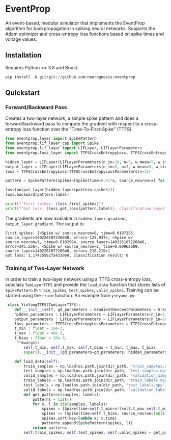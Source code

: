 # EventProp
An event-based, modular simulator that implements the EventProp algorithm for backpropagation in spiking neural networks.
Supports the Adam optimizer and cross-entropy loss functions based on spike times and voltage values.

## Installation
Requires Python >= 3.8 and Boost.
```python
pip install -U git+git://github.com/neurognosis/eventprop
```

## Quickstart
### Forward/Backward Pass
Creates a two-layer network, a simple spike pattern and does a forward/backward pass to compute the gradient with respect to a cross-entropy loss function over the "Time-To-First-Spike" (TTFS).
```python
from eventprop.layer import SpikePattern
from eventprop.lif_layer_cpp import Spike
from eventprop.lif_layer import LIFLayer, LIFLayerParameters
from eventprop.loss_layer import TTFSCrossEntropyLoss, TTFSCrossEntropyLossParameters

hidden_layer = LIFLayer(LIFLayerParameters(n_in=10, n=5, w_mean=5, w_std=1))
output_layer = LIFLayer(LIFLayerParameters(n_in=5, n=3, w_mean=5, w_std=1))
loss = TTFSCrossEntropyLoss(TTFSCrossEntropyLossParameters(n=3))

pattern = SpikePattern(spikes=[Spike(time=0.01*x, source_neuron=x) for x in range(10)], label=1)

loss(output_layer(hidden_layer(pattern.spikes)))
loss.backward(pattern.label)

print(f"First spikes: {loss.first_spikes}")
print(f"Got loss: {loss.get_loss(pattern.label)}, classification result: {loss.get_classification_result(pattern.label)}")

```
The gradients are now available in `hidden_layer.gradient`, `output_layer.gradient`. The output is:
```
First spikes: [<Spike w/ source_neuron=0, time=0.0107255, source_layer=140226107226048, error=-125.937>, <Spike w/ source_neuron=1, time=0.0102994, source_layer=140226107226048, error=345.556>, <Spike w/ source_neuron=2, time=0.00962609, source_layer=140226107226048, error=-218.219>]
Got loss: 1.1747556275433069, classification result: 0
```

### Training of Two-Layer Network
In order to train a two-layer network using a TTFS cross-entropy loss, subclass `TwoLayerTTFS` and provide the `load_data` function that stores lists of `SpikePattern` in `train_spikes`, `test_spikes`, `valid_spikes`.
Training can be started using the `train` function.
An example from `yinyang.py`:
```python
 class YinYangTTFS(TwoLayerTTFS):
    def __init__(self, gd_parameters : GradientDescentParameters = GradientDescentParameters(batch_size=200, iterations=10000, lr=0.01, gradient_clip=None),
    hidden_parameters : LIFLayerParameters = LIFLayerParameters(n_in=5, n=200, w_mean=2, w_std=1, tau_mem=20e-3, tau_syn=5e-3),
    output_parameters : LIFLayerParameters = LIFLayerParameters(n_in=200, n=3, w_mean=0.4, w_std=0.4, tau_mem=20e-3, tau_syn=5e-3),
    loss_parameters : TTFSCrossEntropyLossParameters = TTFSCrossEntropyLossParameters(n=3),
    t_min : float = 10e-3,
    t_max : float = 40e-3,
    t_bias : float = 20e-3,
     **kwargs):
        self.t_min, self.t_max, self.t_bias = t_min, t_max, t_bias
        super().__init__(gd_parameters=gd_parameters, hidden_parameters=hidden_parameters, output_parameters=output_parameters, loss_parameters=loss_parameters, **kwargs)

    def load_data(self):
        train_samples = np.load(os.path.join(dir_path, "train_samples.npy"))
        test_samples = np.load(os.path.join(dir_path, "test_samples.npy"))
        valid_samples = np.load(os.path.join(dir_path, "validation_samples.npy"))
        train_labels = np.load(os.path.join(dir_path, "train_labels.npy"))
        test_labels = np.load(os.path.join(dir_path, "test_labels.npy"))
        valid_labels = np.load(os.path.join(dir_path, "validation_labels.npy"))
        def get_patterns(samples, labels):
            patterns = list()
            for s, l in zip(samples, labels):
                spikes = [Spike(time=self.t_min+x*(self.t_max-self.t_min), source_neuron=idx) for idx, x in enumerate(s)]
                spikes += [Spike(time=self.t_bias, source_neuron=len(s))]
                spikes.sort(key=lambda x: x.time)
                patterns.append(SpikePattern(spikes, l))
            return patterns
        self.train_spikes, self.test_spikes, self.valid_spikes = get_patterns(train_samples, train_labels), get_patterns(test_samples, test_labels), get_patterns(valid_samples, valid_labels)
```
